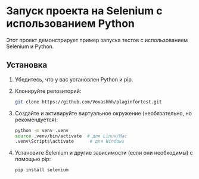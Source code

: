 # Запуск проекта на Selenium с использованием Python

Этот проект демонстрирует пример запуска тестов с использованием Selenium и Python.

## Установка

1. Убедитесь, что у вас установлен Python и pip.
2. Клонируйте репозиторий:

    ```sh
    git clone https://github.com/Vovashhh/plaginfortest.git
    ```

3. Создайте и активируйте виртуальное окружение (необязательно, но рекомендуется):

    ```sh
    python -m venv .venv
    source .venv/bin/activate  # для Linux/Mac
    .venv\Scripts\activate      # для Windows
    ```

4. Установите Selenium и другие зависимости (если они необходимы) с помощью pip:

    ```sh
    pip install selenium
    ```